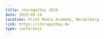```yaml
---
title: storage2day 2019
date: 2019-09-19
location: Print Media Academy, Heidelberg
link: https://storage2day.de
type: conference
---
```

